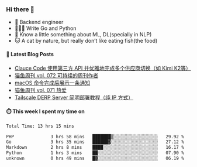 ### Hi there 👋

- 🔧 Backend engineer
- 👨🏻‍💻 Write Go and Python
- 🔭 Know a little something about ML, DL(specially in NLP)
- 🐱 A cat by nature, but really don’t like eating fish(the food)

#### 📖 Latest Blog Posts
<!-- BLOG-POST-LIST:START -->
- [Clauce Code 使用第三方 API 并优雅地完成多个供应商切换（如 Kimi K2等）](https://ameow.xyz/archives/claude-code-graceful-usage-with-third-party-api)
- [猫鱼周刊 vol. 072 可持续的周刊作者](https://ameow.xyz/archives/weekly-072)
- [macOS 命令完成后展示一条通知](https://ameow.xyz/archives/display-notification-after-command-finishes-macos)
- [猫鱼周刊 vol. 071 热爱](https://ameow.xyz/archives/weekly-071)
- [Tailscale DERP Server 简明部署教程（纯 IP 方式）](https://ameow.xyz/archives/tailscale-derp-server-deployment)
<!-- BLOG-POST-LIST:END -->

#### ⏱️ This week I spent my time on
<!--START_SECTION:waka-->

```txt
Total Time: 13 hrs 15 mins

PHP              3 hrs 58 mins   ███████▒░░░░░░░░░░░░░░░░░   29.92 %
Go               3 hrs 35 mins   ██████▓░░░░░░░░░░░░░░░░░░   27.12 %
Markdown         2 hrs 8 mins    ████░░░░░░░░░░░░░░░░░░░░░   16.17 %
Python           1 hrs 3 mins    ██░░░░░░░░░░░░░░░░░░░░░░░   07.90 %
unknown          0 hrs 49 mins   █▓░░░░░░░░░░░░░░░░░░░░░░░   06.19 %
```

<!--END_SECTION:waka-->

<!--
**LeslieLeung/LeslieLeung** is a ✨ _special_ ✨ repository because its `README.md` (this file) appears on your GitHub profile.

Here are some ideas to get you started:

- 🔭 I’m currently working on ...
- 🌱 I’m currently learning ...
- 👯 I’m looking to collaborate on ...
- 🤔 I’m looking for help with ...
- 💬 Ask me about ...
- 📫 How to reach me: ...
- 😄 Pronouns: ...
- ⚡ Fun fact: ...
-->
